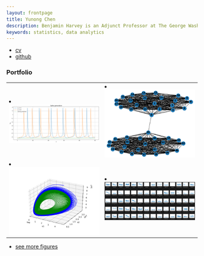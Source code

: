 ```yaml
---
layout: frontpage
title: Yunong Chen
description: Benjamin Harvey is an Adjunct Professor at The George Washington University. He teaches a Data Analytis Introduction and Practicum course.
keywords: statistics, data analytics
---
```


<div class="navbar">
  <div class="navbar-inner">
      <ul class="nav">
          <li><a href="{{ BASE_PATH }}/assets/broman_cv.pdf">cv</a></li>
          <li><a href="https://github.com/yunongch">github</a></li>
      </ul>
  </div>
</div>

### <a name="Portfolio"></a>Portfolio

<table class="wide">
<tr>
  <td class="left">
    <a href="pages/publpics/spike.html">
        <li><a href="https://github.com/yunongch/simulation-of-a-common-neuron/blob/main/Project.ipynb"><img src="assets/publpics/spike.png">
    </a>
  
  <td class="right">
    <a href="pages/publpics/Figure_1.html">
        <li><a href="https://github.com/yunongch/Ultimatum-game"><img src="assets/publpics/Figure_1.png" alt="Tian et
        al. (2016) Fig 4" title="Tian et al. (2016) Fig 4"/>
    </a>

</tr>
<tr>
  <td class="left">
    <a href="pages/publpics/Figure_2.html">
        <li><a href="https://github.com/yunongch/cancer-cell-population-dynamic"><img src="assets/publpics/Figure_2.png" alt="Broman et al. (2013) Fig 7" title="Broman et al. (2013) Fig 7"/>
    </a>

  <td class="right">
    <a href="pages/publpics/ffts.html">
        <li><a href="https://github.com/yunongch/twitter-study"><img src="assets/publpics/ffts.png" alt="Tian et al. (2015) Fig 4" title="Tian et al. (2015) Fig 4"/>
    </a>

</tr>
</table>

<div class="navbar">
  <div class="navbar-inner">
      <ul class="nav">
          <li><a href="morefigs.html">see more figures</a></li>
      </ul>
  </div>
</div>
